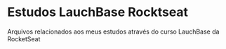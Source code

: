 # Estudos LauchBase Rocktseat
 Arquivos relacionados aos meus estudos através do curso LauchBase da RocketSeat
